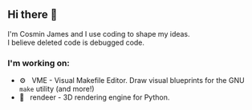 ## Hi there 👋

I'm Cosmin James and I use coding to shape my ideas. <br/>
I believe deleted code is debugged code.

### I'm working on:
* ⚙️ &nbsp; VME - Visual Makefile Editor. Draw visual blueprints for the GNU `make` utility (and more!)
* 💠 &nbsp; rendeer - 3D rendering engine for Python.
<!--
**cppjames/cppjames** is a ✨ _special_ ✨ repository because its `README.md` (this file) appears on your GitHub profile.

Here are some ideas to get you started:

- 🔭 I’m currently working on ...
- 🌱 I’m currently learning ...
- 👯 I’m looking to collaborate on ...
- 🤔 I’m looking for help with ...
- 💬 Ask me about ...
- 📫 How to reach me: ...
- 😄 Pronouns: ...
- ⚡ Fun fact: ...
-->
